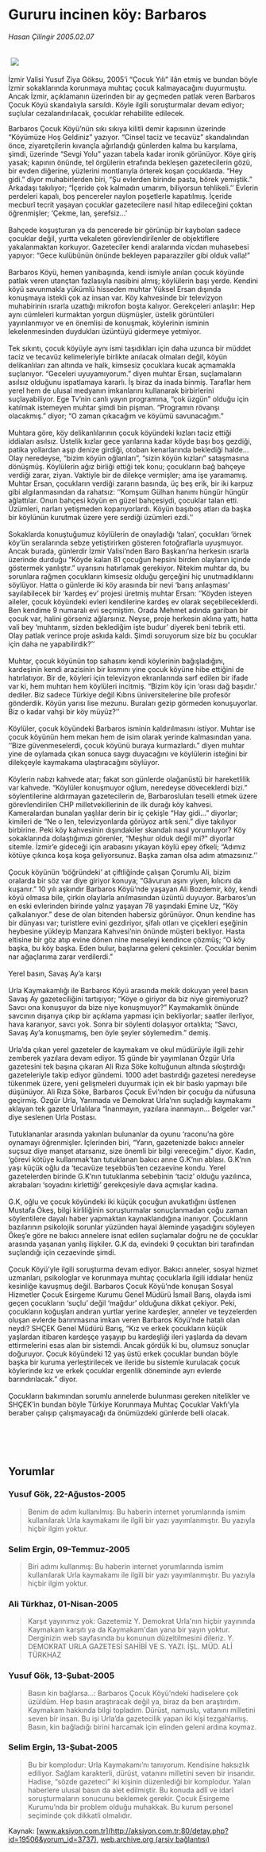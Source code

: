 # Gururu incinen köy: Barbaros

*Hasan Çilingir 2005.02.07*

<div>
 <font>
  <img border="0" height="1" src="/web/20050914125935im_/http://aksiyon.com.tr/images/blank.gif"/>
 </font>
 <font class="content">
  <p>
   <img border="0" hspace="5" src="http://web.archive.org/web/20050914125935im_/http://www.aksiyon.com.tr/resim/531/30.jpg" vspace="5"/>
  </p>
 </font>
 <font class="content">
  İzmir Valisi Yusuf Ziya Göksu, 2005’i “Çocuk Yılı” ilân etmiş ve bundan böyle İzmir sokaklarında korunmaya muhtaç çocuk kalmayacağını duyurmuştu. Ancak İzmir, açıklamanın üzerinden bir ay geçmeden patlak veren Barbaros Çocuk Köyü skandalıyla sarsıldı. Köyle ilgili soruşturmalar devam ediyor; suçlular cezalandırılacak, çocuklar rehabilite edilecek.
 </font>
 <p>
  <font class="content">
   Barbaros Çocuk Köyü’nün sıkı sıkıya kilitli demir kapısının üzerinde “Köyümüze Hoş Geldiniz” yazıyor. “Cinsel taciz ve tecavüz” skandalından önce, ziyaretçilerin kıvançla ağırlandığı günlerden kalma bu karşılama, şimdi, üzerinde “Sevgi Yolu” yazan tabela kadar ironik görünüyor. Köye giriş yasak; kapının önünde, tel örgülerin etrafında bekleşen gazetecilerin gözü, bir evden diğerine, yüzlerini montlarıyla örterek koşan çocuklarda. “Hey gidi.” diyor muhabirlerden biri, “Şu evlerden birinde pasta, börek yemiştik.” Arkadaşı takılıyor; “İçeride çok kalmadın umarım, biliyorsun tehlikeli.’’ Evlerin perdeleri kapalı, boş pencereler naylon poşetlerle kapatılmış. İçeride mecburî tecrit yaşayan çocuklar gazetecilere nasıl hitap edileceğini çoktan öğrenmişler; ‘Çekme, lan, şerefsiz...’
   <br>
    <br>
     Bahçede koşuşturan ya da pencerede bir görünüp bir kaybolan sadece çocuklar değil, yurtta vekaleten görevlendirilenler de objektiflere yakalanmaktan korkuyor. Gazeteciler kendi aralarında vicdan muhasebesi yapıyor: “Gece kulübünün önünde bekleyen paparazziler gibi olduk valla!”
     <br/>
     <br/>
     Barbaros Köyü, hemen yanıbaşında, kendi ismiyle anılan çocuk köyünde patlak veren utançtan fazlasıyla nasibini almış; köylülerin başı yerde. Kendini köyü savunmakla yükümlü hisseden muhtar Yüksel Ersan dışında konuşmaya istekli çok az insan var. Köy kahvesinde bir televizyon muhabirinin ısrarla uzattığı mikrofon boşta kalıyor. Gerekçeleri anlaşılır: Hep aynı cümleleri kurmaktan yorgun düşmüşler, üstelik görüntüleri yayınlanmıyor ve en önemlisi de konuşmak, köylerinin isminin lekelenmesinden duydukları üzüntüyü gidermeye yetmiyor.
     <br/>
     <br/>
     Tek sıkıntı, çocuk köyüyle aynı ismi taşıdıkları için daha uzunca bir müddet taciz ve tecavüz kelimeleriyle birlikte anılacak olmaları değil, köyün delikanlıları zan altında ve halk, kimsesiz çocuklara kucak açmamakla suçlanıyor. “Geceleri uyuyamıyorum.” diyen muhtar Ersan,  suçlamaların asılsız olduğunu ispatlamaya kararlı. İş biraz da inada binmiş. Taraflar hem yerel hem de ulusal medyanın imkanlarını kullanarak birbirlerini suçlayabiliyor. Ege Tv’nin canlı yayın programına, “çok üzgün” olduğu için katılmak istemeyen muhtar şimdi bin pişman. “Programın rövanşı olacakmış.” diyor; “O zaman çıkacağım ve köyümü savunacağım.”
     <br/>
     <br/>
     Muhtara göre, köy delikanlılarının çocuk köyündeki kızları taciz ettiği iddiaları asılsız. Üstelik kızlar gece yarılarına kadar köyde başı boş gezdiği, patika yollardan aşıp denize girdiği, otoban kenarlarında beklediği halde... Olay neredeyse, “bizim köyün oğlanları”, “sizin köyün kızları” sataşmasına dönüşmüş. Köylülerin ağız birliği ettiği tek konu; çocukların bağ bahçeye verdiği zarar, ziyan. Vaktiyle bir de dilekçe vermişler; ama işe yaramamış. Muhtar Ersan, çocukların verdiği zararın basında, üç beş erik, bir iki karpuz gibi algılanmasından da rahatsız: ‘’Komşum Gülhan hanımı hüngür hüngür ağlattılar. Onun bahçesi köyün en güzel bahçesiydi, çocuklar talan etti. Üzümleri, narları yetişmeden koparıyorlardı. Köyün başıboş atları da başka bir köylünün kurutmak üzere yere serdiği üzümleri ezdi.’’
     <br/>
     <br/>
     Sokaklarda konuştuğumuz köylülerin de onayladığı ‘talan’, çocukları ‘örnek köy’ün seralarında sebze yetiştirirken gösteren fotoğraflarla uyuşmuyor. Ancak burada, günlerdir İzmir Valisi’nden Baro Başkanı’na herkesin ısrarla üzerinde durduğu “Köyde kalan 81 çocuğun hepsini birden olayların içinde göstermek yanlıştır.” uyarısını hatırlamak gerekiyor. Nitekim muhtar da, bu sorunlara rağmen çocukların kimsesiz olduğu gerçeğini hiç unutmadıklarını söylüyor. Hatta o günlerde iki köy arasında bir nevi ‘barış anlaşması’ sayılabilecek bir ‘kardeş ev’ projesi üretmiş muhtar Ersan: ‘’Köyden isteyen aileler, çocuk köyündeki evleri kendilerine kardeş ev olarak seçebileceklerdi. Ben kendime 9 numaralı evi seçmiştim. Orada Mehmet adında gariban bir çocuk var, halini görseniz ağlarsınız. Neyse, proje herkesin aklına yattı, hatta vali bey ‘muhtarım, sizden beklediğim işte budur’ diyerek beni tebrik etti. Olay patlak verince proje askıda kaldı. Şimdi soruyorum size biz bu çocuklar için daha ne yapabilirdik?’’
     <br/>
     <br/>
     Muhtar, çocuk köyünün top sahasını kendi köylerinin bağışladığını, kardeşinin kendi arazisinin bir kısmını yine çocuk köyüne hibe ettiğini de hatırlatıyor. Bir de, köyleri için televizyon ekranlarında sarf edilen bir ifade var ki, hem muhtarı hem köylüleri incitmiş. “Bizim köy için ‘orası dağ başıdır.’ dediler. Biz sadece Türkiye değil Kıbrıs üniversitelerine bile profesör gönderdik. Köyün yarısı lise mezunu. Buraları gezip görmeden konuşuyorlar. Biz o kadar vahşi bir köy müyüz?’’
     <br/>
     <br/>
     Köylüler, çocuk köyündeki Barbaros isminin kaldırılmasını istiyor. Muhtar ise çocuk köyünün hem mekan hem de isim olarak yerinde kalmasından yana. ‘’Bize güvenmeselerdi, çocuk köyünü buraya kurmazlardı.” diyen muhtar yine de oylamada çıkan sonuca saygı duyacağını ve köylülerin isteğini bir dilekçeyle kaymakama ulaştıracağını söylüyor.
     <br/>
     <br/>
     Köylerin nabzı kahvede atar; fakat son günlerde olağanüstü bir hareketlilik var kahvede. “Köylüler konuşmuyor oğlum, neredeyse döveceklerdi bizi.” söylentilerine aldırmayan gazetecilerin de, Barbarosluları teselli etmek üzere görevlendirilen CHP milletvekillerinin de ilk durağı köy kahvesi. Kameralardan bunalan yaşlılar derin bir iç çekişle “Hay gidi...” diyorlar; kimileri de “Ne o len, televizyonlarda görüyoz artık seni.” diye takılıyor birbirine. Peki köy kahvesinin dışındakiler skandalı nasıl yorumluyor? Köy sokaklarında dolaştığımızı görenler, “Meşhur olduk değil mi?” diyorlar sitemle. İzmir’e gideceği için arabasını yıkayan köylü epey öfkeli; “Adımız kötüye çıkınca koşa koşa geliyorsunuz. Başka zaman olsa adım atmazsınız.’’
     <br/>
     <br/>
     Çocuk köyünün ‘böğründeki’ at çiftliğinde çalışan Çorumlu Ali, bizim oralarda bir söz var diye giriyor konuya; “Gâvurun aşını yiyen, kılıcını da kuşanır.” 10 yılı aşkındır Barbaros Köyü’nde yaşayan Ali Bozdemir, köy, kendi köyü olmasa bile, çirkin olaylarla anılmasından üzüntü duyuyor. Barbaros’un en eski evlerinden birinde yalnız yaşayan 78 yaşındaki Emine Uz, “Köy çalkalanıyor.” dese de olan bitenden habersiz görünüyor. Onun kendine has bir dünyası var; turistlere evini gezdiriyor, şifalı otları ve çiçekleri eşeğinin heybesine yükleyip Manzara Kahvesi’nin önünde müşteri bekliyor. Hasta eltisine bir göz atıp evine dönen nine meseleyi kendince çözmüş; “O köy başka, bu köy başka. Eden bulur, başlarına geleni çeksinler. Çocuklar benim nar ağaçlarıma zarar verdilerdi.”
     <br/>
     <br/>
     Yerel basın, Savaş Ay’a karşı
     <br/>
     <br/>
     Urla Kaymakamlığı ile Barbaros Köyü arasında mekik dokuyan yerel basın Savaş Ay gazeteciliğini tartışıyor; “Köye o giriyor da biz niye giremiyoruz? Savcı ona konuşuyor da bize niye konuşmuyor?” Kaymakamlık önünde savcının dışarıya çıkıp bir açıklama yapması için bekliyorlar; saatler ilerliyor, hava kararıyor, savcı yok. Sonra bir söylenti dolaşıyor ortalıkta; “Savcı, Savaş Ay’a konuşmamış, ben öyle şeyler söylemedim.” demiş.
     <br/>
     <br/>
     Urla’da çıkan yerel gazeteler de kaymakam ve okul müdürüyle ilgili zehir zemberek yazılara devam ediyor. 15 günde bir yayımlanan Özgür Urla gazetesini tek başına çıkaran Ali Rıza Söke koltuğunun altında sıkıştırdığı gazeteleriyle takip ediyor gündemi. 1000 adet bastırdığı gazetesi neredeyse tükenmek üzere, yeni gelişmeleri duyurmak için ek bir baskı yapmayı bile düşünüyor. Ali Rıza Söke, Barbaros Çocuk Evi’nden bir çocuğu da nüfusuna geçirmiş. Özgür Urla, Yarımada ve Demokrat Urla’nın suçladığı kaymakamı aklayan tek gazete Urlalılara “İnanmayın, yazılara inanmayın... Belgeler var.” diye seslenen Urla Postası.
     <br/>
     <br/>
     Tutuklananlar arasında yakınları bulunanlar da oyunu ‘raconu’na göre oynamayı öğrenmişler. İçlerinden biri, “Yarın, gazetenizde bakıcı anneler suçsuz diye manşet atarsanız, size önemli bir bilgi vereceğim.” diyor. Kadın, ‘görevi kötüye kullanmak’tan tutuklanan bakıcı anne G.K’nın ablası. G.K’nın yaşı küçük oğlu da ‘tecavüze teşebbüs’ten cezaevine kondu. Yerel gazetelerden birinde G.K’nın tutuklanma sebebinin ‘taciz’ olduğu yazılınca, akrabaları ‘soyadını kirlettiği’ gerekçesiyle dava açmışlar kadına.
     <br/>
     <br/>
     G.K, oğlu ve çocuk köyündeki iki küçük çocuğun avukatlığını üstlenen Mustafa Ökeş, bilgi kirliliğinin soruşturmalar sonuçlanmadan çoğu zaman söylentilere dayalı haber yapmaktan kaynaklandığına inanıyor. Çocukların bazılarının psikolojik sorunlar yüzünden hayal âleminde yaşadığını söyleyen Ökeş’e göre ne bakıcı annelere isnat edilen suçlamalar doğru ne de çocuklar arasında yaşanan yanlış ilişkiler. G.K da, evindeki 9 çocuktan biri tarafından suçlandığı için cezaevinde şimdi.
     <br/>
     <br/>
     Çocuk Köyü’yle ilgili soruşturma devam ediyor. Bakıcı anneler, sosyal hizmet uzmanları, psikologlar ve korunmaya muhtaç çocuklarla ilgili iddialar henüz kesinliğe kavuşmuş değil. Barbaros Çocuk Köyü’nde konuşan Sosyal Hizmetler Çocuk Esirgeme Kurumu Genel Müdürü İsmail Barış, olayda ismi geçen çocukların ‘suçlu’ değil ‘mağdur’ olduğuna dikkat çekiyor. Peki, çocukların koğuşları andıran yurtlar yerine kardeşler, anneler ve teyzelerden oluşan evlerde barınmasına imkan veren Barbaros Köyü’nde hatalı olan neydi? SHÇEK Genel Müdürü Barış, “Kız ve erkek çocukların küçük yaşlardan itibaren kardeşçe yaşayıp bu kardeşliği ileri yaşlarda da devam ettirmelerini esas alan bir sistemdi. Ancak gördük ki bu, olumsuz sonuçlar doğuruyor. Çocuk köyündeki 12 yaş üstü erkek çocuklar bundan böyle başka bir kuruma yerleştirilecek ve ileride bu sistemle kurulacak çocuk köylerinde kız ve erkek çocuklar ergenlik döneminde ayrı evlerde barındırılacak.” diyor.
     <br/>
     <br/>
     Çocukların bakımından sorumlu annelerde bulunması gereken nitelikler ve SHÇEK’in bundan böyle Türkiye Korunmaya Muhtaç Çocuklar Vakfı’yla beraber çalışıp çalışmayacağı da önümüzdeki günlerde belli olacak.
     <br/>
    </br>
   </br>
  </font>
  <br/>
  <!------------  GOOGLE EN ALT - INCLUDE ---------->
  <br/>
  <!---
//-->
  <script type="text/javascript">
   <!--
google_ad_client = "pub-2582130858061452";
google_alternate_color = "FFFFFF";
google_ad_width = 336;
google_ad_height = 280;
google_ad_format = "336x280_as";
google_ad_channel ="";
google_color_border = "FFFFFF";
google_color_bg = "FFFFFF";
google_color_link = "000033";
google_color_url = "0000FF";
google_color_text = "000000";
//-->
  </script>
  <script src="http://web.archive.org/web/20050914125935js_/http://pagead2.googlesyndication.com/pagead/show_ads.js" type="text/javascript">
  </script>
  <!------------  GOOGLE EN ALT - INCLUDE ----------->
 </p>
</div>


## Yorumlar

### Yusuf Gök, 22-Ağustos-2005
> Benim de adım kullanılmış: 
> Bu haberin internet yorumlarında ismim kullanılarak Urla kaymakamı ile ilgili bir yazı yayımlanmıştır. Bu yazıyla hiçbir ilgim yoktur.

### Selim Ergin, 09-Temmuz-2005
> Biri adımı kullanmış: 
> Bu haberin internet yorumlarında ismim kullanılarak Urla kaymakamı ile ilgili bir yazı yayımlanmıştır. Bu yazıyla hiçbir ilgim yoktur.

### Ali Türkhaz, 01-Nisan-2005
> Karşıt yayınımız yok: 
> Gazetemiz Y. Demokrat Urla'nın hiçbir yayınında Kaymakam karşıtı ya da Kaymakam'dan yana bir yayın yoktur. Derginizin web sayfasında bu konunun düzeltilmesini dileriz.  Y. DEMOKRAT URLA GAZETESİ SAHİBİ VE S. YAZI. İŞL. MÜD. ALİ TÜRKHAZ

### Yusuf Gök, 13-Şubat-2005
> Basın kin bağlarsa…: 
> Barbaros Çocuk Köyü’ndeki hadiselere çok üzüldüm. Hep basın araştıracak değil ya, biraz da ben araştırdım. Kaymakam hakkında bilgi topladım. Dürüst, namuslu, vatanını milletini seven bir insan. Bu işi Urla’da gazetecilik yapan iki kişi tezgahlamış. Basın, kin bağladığı birini harcamak için elinden geleni ardına koymaz.

### Selim Ergin, 13-Şubat-2005
> Bu bir komplodur: 
> Urla Kaymakamı’nı  tanıyorum. Kendisine haksızlık ediliyor. Sağlam karakterli, dürüst, vatanını milletini seven bir insandır. Hadise, “sözde gazeteci” iki kişinin düzenlediği bir komplodur. Yalan haberlere ulusal basın da alet edilmiştir. Bu konuda adlî ve idarî soruşturmaların sonucunu beklemek gerekir. Çocuk Esirgeme Kurumu’nda bir problem olduğu muhakkak. Bu kurum personel seçiminde çok dikkatli olmalıdır.

Kaynak: [www.aksiyon.com.tr](http://aksiyon.com.tr:80/detay.php?id=19506&yorum_id=3737), [web.archive.org (arşiv bağlantısı)](http://web.archive.org/web/20050914125935/http://aksiyon.com.tr:80/detay.php?id=19506&yorum_id=3737)
